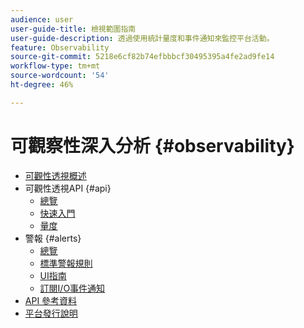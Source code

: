```yaml
---
audience: user
user-guide-title: 檢視範圍指南
user-guide-description: 透過使用統計量度和事件通知來監控平台活動。
feature: Observability
source-git-commit: 5218e6cf82b74efbbbcf30495395a4fe2ad9fe14
workflow-type: tm+mt
source-wordcount: '54'
ht-degree: 46%

---
```



# 可觀察性深入分析 {#observability}

* [可觀性透視概述](./home.md)
* 可觀性透視API {#api}
   * [總覽](./api/overview.md)
   * [快速入門](./api/getting-started.md)
   * [量度](./api/metrics.md)
* 警報 {#alerts}
   * [總覽](./alerts/overview.md)
   * [標準警報規則](./alerts/rules.md)
   * [UI指南](./alerts/ui.md)
   * [訂閱I/O事件通知](./alerts/subscribe.md)
* [API 參考資料](https://www.adobe.io/experience-platform-apis/references/observability-insights/)
* [平台發行說明](https://www.adobe.com/go/platform-release-notes-en)